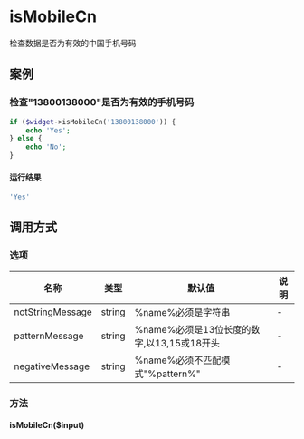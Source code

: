 isMobileCn
==========

检查数据是否为有效的中国手机号码

案例
----

### 检查"13800138000"是否为有效的手机号码
```php
if ($widget->isMobileCn('13800138000')) {
    echo 'Yes';
} else {
    echo 'No';
}
```

#### 运行结果
```php
'Yes'
```

调用方式
--------

### 选项

| 名称              | 类型    | 默认值                                     | 说明    |
|-------------------|---------|--------------------------------------------|---------|
| notStringMessage  | string  | %name%必须是字符串                         | -       |
| patternMessage    | string  | %name%必须是13位长度的数字,以13,15或18开头 | -       |
| negativeMessage   | string  | %name%必须不匹配模式"%pattern%"            | -       |

### 方法

#### isMobileCn($input)